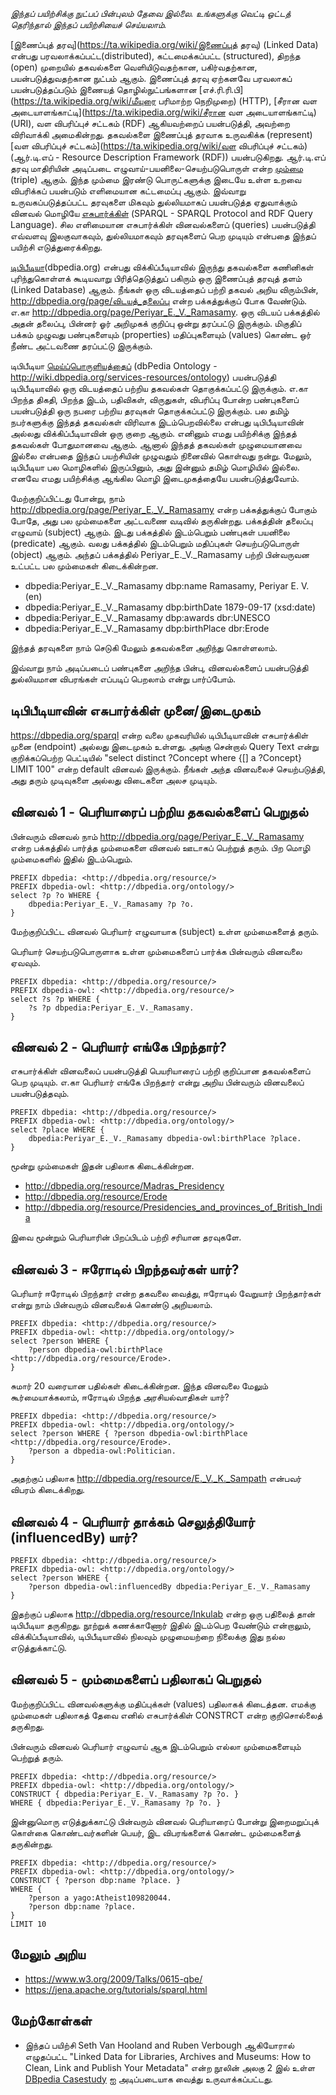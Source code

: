 *இந்தப் பயிற்சிக்கு நுட்பப் பின்புலம் தேவை இல்லை.  உங்களுக்கு வெட்டி ஒட்டத் தெரிந்தால் இந்தப் பயிற்சியைச் செய்யலாம்.*

[இணைப்புத் தரவு](https://ta.wikipedia.org/wiki/இணைப்புத் தரவு) (Linked Data) என்பது பரவலாக்கப்பட்ட(distributed), கட்டமைக்கப்பட்ட (structured), திறந்த (open) முறையில் தகவல்களை வெளியிடுவதற்கான, பகிர்வதற்கான, பயன்படுத்துவதற்கான நுட்பம் ஆகும்.  இணைப்புத் தரவு ஏற்கனவே பரவலாகப் பயன்படுத்தப்படும் இணையத் தொழில்நுட்பங்களான [எச்.ரி.ரி.பி](https://ta.wikipedia.org/wiki/மீயுரை பரிமாற்ற நெறிமுறை) (HTTP), [சீரான வள அடையாளங்காட்டி](https://ta.wikipedia.org/wiki/சீரான வள அடையாளங்காட்டி) (URI), வள விபரிப்புச் சட்டகம் (RDF) ஆகியவற்றைப் பயன்படுத்தி, அவற்றை விரிவாக்கி அமைகின்றது.  தகவல்களை இணைப்புத் தரவாக உருவகிக்க (represent) [வள விபரிப்புச் சட்டகம்](https://ta.wikipedia.org/wiki/வள விபரிப்புச் சட்டகம்) (ஆர்.டி.எப் - Resource Description Framework (RDF)) பயன்படுகிறது.  ஆர்.டி.எப் தரவு மாதிரியின் அடிப்படை எழுவாய்-பயனிலை-செயற்படுபொருள் என்ற [மும்மை](https://en.wikipedia.org/wiki/Semantic_triple) (triple) ஆகும்.  இந்த மும்மை இரண்டு பொருட்களுக்கு இடையே உள்ள உறவை விபரிக்கப் பயன்படும் எளிமையான கட்டமைப்பு ஆகும்.  இவ்வாறு உருவகப்படுத்தப்பட்ட தரவுகளை மிகவும் துல்லியமாகப் பயன்படுத்த ஏதுவாக்கும் வினவல் மொழியே [எசுபார்க்கிள்](https://ta.wikipedia.org/wiki/எசுபார்க்கிள்) (SPARQL - SPARQL Protocol and RDF Query Language).  சில எளிமையான எசுபார்க்கிள் வினவல்களைப் (queries) பயன்படுத்தி எவ்வளவு இலகுவாகவும், துல்லியமாகவும் தரவுகளைப் பெற முடியும் என்பதை இந்தப் பயிற்சி எடுத்துரைக்கிறது.

[டிபிபீடியா](http://dbpedia.org)(dbpedia.org) என்பது விக்கிப்பீடியாவில் இருந்து தகவல்களை கணினிகள் புரிந்துகொள்ளக் கூடியவாறு பிரித்தெடுத்துப் பகிரும் ஒரு இணைப்புத் தரவுத் தளம் (Linked Database) ஆகும்.  நீங்கள் ஒரு விடயத்தைப் பற்றி தகவல் அறிய விரும்பின், http://dbpedia.org/page/விடயத்_தலைப்பு என்ற பக்கத்துக்குப் போக வேண்டும்.  எ.கா http://dbpedia.org/page/Periyar_E._V._Ramasamy.  ஒரு விடயப் பக்கத்தில் அதன் தலைப்பு, பின்னர் ஓர் அறிமுகக் குறிப்பு ஒன்று தரப்பட்டு இருக்கும்.  மிகுதிப் பக்கம் முழுவது பண்புகளையும் (properties) மதிப்புகளையும் (values) கொண்ட ஒர் நீண்ட அட்டவணை தரப்பட்டு இருக்கும்.  

டிபிபீடியா [மெய்ப்பொருளியத்தைப்](https://ta.wikipedia.org/wiki/மெய்ப்பொருளியம் (தகவல் அறிவியல்)) (dbPedia Ontology - http://wiki.dbpedia.org/services-resources/ontology) பயன்படுத்தி டிபிபீடியாவில் ஒரு விடயத்தைப் பற்றிய தகவல்கள் தொகுக்கப்பட்டு இருக்கும்.   எ.கா பிறந்த திகதி, பிறந்த இடம், பதிவிகள், விருதுகள், விபரிப்பு போன்ற பண்புகளைப் பயன்படுத்தி ஒரு நபரை பற்றிய தரவுகள் தொகுக்கப்பட்டு இருக்கும்.  பல தமிழ் நபர்களுக்கு இந்தத் தகவல்கள் விரிவாக இடம்பெறவில்லை என்பது டிபிபீடியாவின் அல்லது விக்கிப்பீடியாவின் ஒரு குறை ஆகும்.  எனினும் எமது பயிற்சிக்கு இந்தத் தகவல்கள் போதுமானவை ஆகும்.  ஆனால் இந்தத் தகவல்கள் முழுமையானவை இல்லை என்பதை இந்தப் பயற்சியின் முழுவதும் நினைவில் கொள்வது நன்று.  மேலும், டிபிபீடியா பல மொழிகளில் இருப்பினும், அது இன்னும் தமிழ் மொழியில் இல்லை.  எனவே எமது பயிற்சிக்கு ஆங்கில மொழி இடைமுகத்தையே பயன்படுத்துவோம்.  

மேற்குறிப்பிட்டது போன்று, நாம் http://dbpedia.org/page/Periyar_E._V._Ramasamy என்ற பக்கத்துக்குப் போகும் போதே, அது பல மும்மைகளை அட்டவணை வடிவில் தருகின்றது.  பக்கத்தின் தலைப்பு எழுவாய் (subject) ஆகும்.  இடது பக்கத்தில் இடம்பெறும் பண்புகள் பயனிலை (predicate) ஆகும்.  வலது பக்கத்தில் இடம்பெறும் மதிப்புகள் செயற்படுபொருள் (object) ஆகும்.  அந்தப் பக்கத்தில் Periyar_E._V._Ramasamy பற்றி பின்வருவன உட்பட்ட பல மும்மைகள் கிடைக்கின்றன.

 * dbpedia:Periyar_E._V._Ramasamy dbp:name Ramasamy, Periyar E. V. (en)
 * dbpedia:Periyar_E._V._Ramasamy dbp:birthDate 1879-09-17 (xsd:date)
 * dbpedia:Periyar_E._V._Ramasamy dbp:awards dbr:UNESCO
 * dbpedia:Periyar_E._V._Ramasamy dbp:birthPlace dbr:Erode
 
இந்தத் தரவுகளை நாம் செடுகி மேலும் தகவல்களை அறிந்து கொள்ளலாம்.

இவ்வாறு நாம் அடிப்படைப் பண்புகளை அறிந்த பின்பு, வினவல்களைப் பயன்படுத்தி துல்லியமான விபரங்கள் எப்படிப் பெறலாம் என்று பார்ப்போம்.

## டிபிபீடியாவின் எசுபார்க்கிள் முனை/இடைமுகம்
https://dbpedia.org/sparql என்ற வலை முகவரியில் டிபிபீடியாவின் எசுபார்க்கிள் முனை (endpoint) அல்லது இடைமுகம் உள்ளது.  அங்கு சென்றால் Query Text என்று குறிக்கப்பெற்ற பெட்டியில் "select distinct ?Concept where {[] a ?Concept} LIMIT 100" என்ற default வினவல் இருக்கும்.  நீங்கள் அந்த வினவலைச் செயற்படுத்தி, அது தரும் முடிவுகளை அல்லது விடைகளை அலச முடியும்.  

## வினவல் 1 - பெரியாரைப் பற்றிய தகவல்களைப் பெறுதல்
பின்வரும் வினவல் நாம்  http://dbpedia.org/page/Periyar_E._V._Ramasamy  என்ற பக்கத்தில் பார்த்த மும்மைகளை வினவல் ஊடாகப் பெற்றுத் தரும்.  பிற மொழி மும்மைகளில் இதில் இடம்பெறும்.
```
PREFIX dbpedia: <http://dbpedia.org/resource/>
PREFIX dbpedia-owl: <http://dbpedia.org/ontology/>
select ?p ?o WHERE { 
    dbpedia:Periyar_E._V._Ramasamy ?p ?o. 
}
```
மேற்குறிப்பிட்ட வினவல் பெரியார் எழுவாயாக (subject) உள்ள மும்மைகளைத் தரும்.

பெரியார் செயற்படுபொருளாக உள்ள மும்மைகளைப் பார்க்க பின்வரும் வினவலை ஏவவும்.
```
PREFIX dbpedia: <http://dbpedia.org/resource/>
PREFIX dbpedia-owl: <http://dbpedia.org/resource/>
select ?s ?p WHERE { 
    ?s ?p dbpedia:Periyar_E._V._Ramasamy. 
}
```
## வினவல் 2 - பெரியார் எங்கே பிறந்தார்?
எசுபார்க்கிள் வினவலைப் பயன்படுத்தி பெயரியாரைப் பற்றி குறிப்பான தகவல்களைப் பெற முடியும்.  எ.கா பெரியார் எங்கே பிறந்தார் என்று அறிய பின்வரும் வினவலைப் பயன்படுத்தவும்.
```
PREFIX dbpedia: <http://dbpedia.org/resource/>
PREFIX dbpedia-owl: <http://dbpedia.org/ontology/>
select ?place WHERE { 
    dbpedia:Periyar_E._V._Ramasamy dbpedia-owl:birthPlace ?place. 
}
```
மூன்று மும்மைகள் இதன் பதிலாக கிடைக்கின்றன.

* http://dbpedia.org/resource/Madras_Presidency
* http://dbpedia.org/resource/Erode
* http://dbpedia.org/resource/Presidencies_and_provinces_of_British_India

இவை மூன்றும் பெரியாரின் பிறப்பிடம் பற்றி சரியான தரவுகளே.

## வினவல் 3 - ஈரோடில் பிறந்தவர்கள் யார்?
பெரியார் ஈரோடில் பிறந்தார் என்ற தகவலை வைத்து, ஈரோடில் வேறுயார் பிறந்தார்கள் என்று நாம் பின்வரும் வினவலைக் கொண்டு அறியலாம். 

```
PREFIX dbpedia: <http://dbpedia.org/resource/>
PREFIX dbpedia-owl: <http://dbpedia.org/ontology/>
select ?person WHERE { 
    ?person dbpedia-owl:birthPlace <http://dbpedia.org/resource/Erode>. 
}
```
சுமார் 20 வரையான பதில்கள் கிடைக்கின்றன.  இந்த வினவலை மேலும் கூர்மையாக்கலாம், ஈரோடில் பிறந்த அரசியல்வாதிகள் யார்?
```
PREFIX dbpedia: <http://dbpedia.org/resource/>
PREFIX dbpedia-owl: <http://dbpedia.org/ontology/>
select ?person WHERE { ?person dbpedia-owl:birthPlace <http://dbpedia.org/resource/Erode>.
    ?person a dbpedia-owl:Politician.
}
```
அதற்குப் பதிலாக http://dbpedia.org/resource/E._V._K._Sampath என்பவர் விபரம் கிடைக்கிறது.

## வினவல் 4 - பெரியார் தாக்கம் செலுத்தியோர் (influencedBy) யார்?
```
PREFIX dbpedia: <http://dbpedia.org/resource/>
PREFIX dbpedia-owl: <http://dbpedia.org/ontology/>
select ?person WHERE { 
    ?person dbpedia-owl:influencedBy dbpedia:Periyar_E._V._Ramasamy
}
```
இதற்குப் பதிலாக http://dbpedia.org/resource/Inkulab என்ற ஒரு பதிலைத் தான் டிபிபீடியா தருகிறது.  நூற்றுக் கணக்காணோர் இதில் இடம்பெற வேண்டும் என்றாலும், விக்கிப்பீடியாவில், டிபிபீடியாவில் நிலவும் முழுமையற்றை நிலைக்கு இது நல்ல எடுத்துக்காட்டு. 

## வினவல் 5 - மும்மைகளைப் பதிலாகப் பெறுதல்
மேற்குறிப்பிட்ட வினவல்களுக்கு மதிப்புக்கள் (values) பதிலாகக் கிடைத்தன.  எமக்கு மும்மைகள் பதிலாகத் தேவை எனில் எசுபார்க்கிள் CONSTRCT என்ற குறிசொல்லைத் தருகிறது.  

பின்வரும் வினவல் பெரியார் எழுவாய் ஆக இடம்பெறும் எல்லா மும்மைகளையும் பெற்றுத் தரும். 
```
PREFIX dbpedia: <http://dbpedia.org/resource/>
PREFIX dbpedia-owl: <http://dbpedia.org/ontology/>
CONSTRUCT { dbpedia:Periyar_E._V._Ramasamy ?p ?o. }
WHERE { dbpedia:Periyar_E._V._Ramasamy ?p ?o. }
```
இன்னுமொரு எடுத்துக்காட்டு பின்வரும் வினவல் பெரியாரைப் போன்று இறைமறுப்புக் கொள்கை கொண்டவர்களின் பெயர், இட விபரங்களைக் கொண்ட மும்மைகளைத் தருகின்றது.
```
PREFIX dbpedia: <http://dbpedia.org/resource/>
PREFIX dbpedia-owl: <http://dbpedia.org/ontology/>
CONSTRUCT { ?person dbp:name ?place. }
WHERE {
    ?person a yago:Atheist109820044.
    ?person dbp:name ?place.
}
LIMIT 10
```

## மேலும் அறிய
* https://www.w3.org/2009/Talks/0615-qbe/
* https://jena.apache.org/tutorials/sparql.html

## மேற்கோள்கள்
* இந்தப் பயிற்சி Seth Van Hooland and Ruben Verbough ஆகியோரால் எழுதப்பட்ட "Linked Data for Libraries, Archives and Museums: How to Clean, Link and Publish Your Metadata" என்ற நூலின் அலகு 2 இல் உள்ள [DBpedia Casestudy](http://book.freeyourmetadata.org/chapters/1/modelling.pdf) ஐ அடிப்படையாக வைத்து உருவாக்கப்பட்டது.
